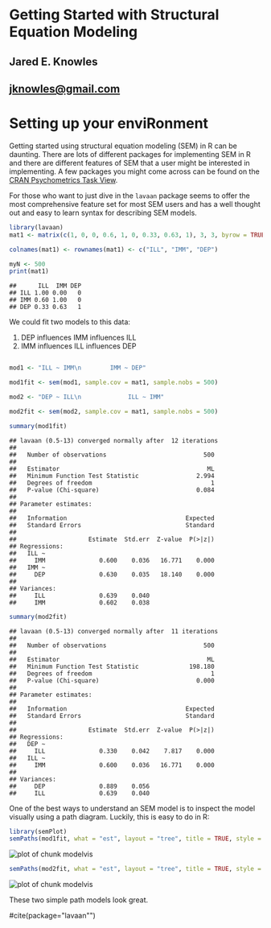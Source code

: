 Getting Started with Structural Equation Modeling
========================================================

## Jared E. Knowles
## jknowles@gmail.com


# Setting up your enviRonment

Getting started using structural equation modeling (SEM) in R can be daunting. There are 
lots of different packages for implementing SEM in R and there are different features 
of SEM that a user might be interested in implementing. A few packages you might come 
across can be found on the [CRAN Psychometrics Task View](http://cran.r-project.org/web/views/Psychometrics.html). 

For those who want to just dive in the `lavaan` package seems to offer the most 
comprehensive feature set for most SEM users and has a well thought out and easy 
to learn syntax for describing SEM models. 





```r
library(lavaan)
mat1 <- matrix(c(1, 0, 0, 0.6, 1, 0, 0.33, 0.63, 1), 3, 3, byrow = TRUE)

colnames(mat1) <- rownames(mat1) <- c("ILL", "IMM", "DEP")

myN <- 500
print(mat1)
```

```
##      ILL  IMM DEP
## ILL 1.00 0.00   0
## IMM 0.60 1.00   0
## DEP 0.33 0.63   1
```


We could fit two models to this data:

1. DEP influences IMM influences ILL
2. IMM influences ILL influences DEP



```r

mod1 <- "ILL ~ IMM\n        IMM ~ DEP"

mod1fit <- sem(mod1, sample.cov = mat1, sample.nobs = 500)

mod2 <- "DEP ~ ILL\n             ILL ~ IMM"

mod2fit <- sem(mod2, sample.cov = mat1, sample.nobs = 500)

summary(mod1fit)
```

```
## lavaan (0.5-13) converged normally after  12 iterations
## 
##   Number of observations                           500
## 
##   Estimator                                         ML
##   Minimum Function Test Statistic                2.994
##   Degrees of freedom                                 1
##   P-value (Chi-square)                           0.084
## 
## Parameter estimates:
## 
##   Information                                 Expected
##   Standard Errors                             Standard
## 
##                    Estimate  Std.err  Z-value  P(>|z|)
## Regressions:
##   ILL ~
##     IMM               0.600    0.036   16.771    0.000
##   IMM ~
##     DEP               0.630    0.035   18.140    0.000
## 
## Variances:
##     ILL               0.639    0.040
##     IMM               0.602    0.038
```

```r
summary(mod2fit)
```

```
## lavaan (0.5-13) converged normally after  11 iterations
## 
##   Number of observations                           500
## 
##   Estimator                                         ML
##   Minimum Function Test Statistic              198.180
##   Degrees of freedom                                 1
##   P-value (Chi-square)                           0.000
## 
## Parameter estimates:
## 
##   Information                                 Expected
##   Standard Errors                             Standard
## 
##                    Estimate  Std.err  Z-value  P(>|z|)
## Regressions:
##   DEP ~
##     ILL               0.330    0.042    7.817    0.000
##   ILL ~
##     IMM               0.600    0.036   16.771    0.000
## 
## Variances:
##     DEP               0.889    0.056
##     ILL               0.639    0.040
```



One of the best ways to understand an SEM model is to inspect the model visually 
using a path diagram. Luckily, this is easy to do in R:


```r
library(semPlot)
semPaths(mod1fit, what = "est", layout = "tree", title = TRUE, style = "LISREL")
```

![plot of chunk modelvis](figure/modelvis1.svg) 

```r
semPaths(mod2fit, what = "est", layout = "tree", title = TRUE, style = "LISREL")
```

![plot of chunk modelvis](figure/modelvis2.svg) 


These two simple path models look great. 


#cite(package="lavaan"")

